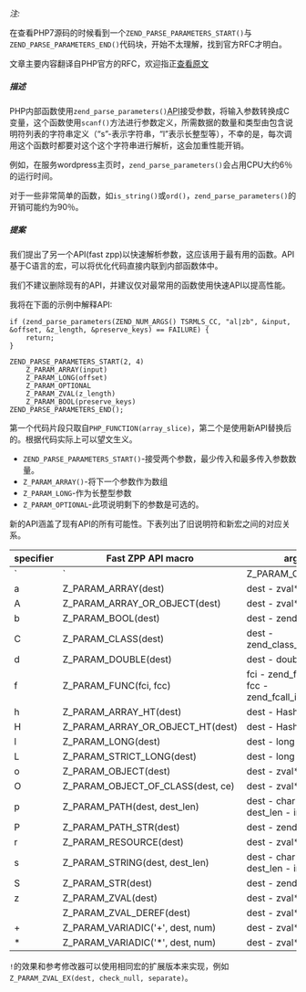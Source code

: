*注:*

在查看PHP7源码的时候看到一个`ZEND_PARSE_PARAMETERS_START()`与`ZEND_PARSE_PARAMETERS_END()`代码块，开始不太理解，找到官方RFC才明白。

文章主要内容翻译自PHP官方的RFC，欢迎指正[查看原文](https://wiki.php.net/rfc/fast_zpp)

##### 描述

PHP内部函数使用`zend_parse_parameters()`<abbr title="Application Programming Interface">API</abbr>接受参数，将输入参数转换成C变量，这个函数使用`scanf()`方法进行参数定义，所需数据的数量和类型由包含说明符列表的字符串定义（“s”-表示字符串，“l”表示长整型等），不幸的是，每次调用这个函数时都要对这个这个字符串进行解析，这会加重性能开销。

例如，在服务wordpress主页时，`zend_parse_parameters()`会占用CPU大约6％的运行时间。

对于一些非常简单的函数，如`is_string()`或`ord()`，`zend_parse_parameters()`的开销可能约为90％。

##### 提案

我们提出了另一个API(fast zpp)以快速解析参数，这应该用于最有用的函数。API基于C语言的宏，可以将优化代码直接内联到内部函数体中。

我们不建议删除现有的API，并建议仅对最常用的函数使用快速API以提高性能。

我将在下面的示例中解释API:
```
if (zend_parse_parameters(ZEND_NUM_ARGS() TSRMLS_CC, "al|zb", &input, &offset, &z_length, &preserve_keys) == FAILURE) {
	return;
}
```

```
ZEND_PARSE_PARAMETERS_START(2, 4)
	Z_PARAM_ARRAY(input)
	Z_PARAM_LONG(offset)
	Z_PARAM_OPTIONAL
	Z_PARAM_ZVAL(z_length)
	Z_PARAM_BOOL(preserve_keys)
ZEND_PARSE_PARAMETERS_END();
```

第一个代码片段只取自`PHP_FUNCTION(array_slice)`，第二个是使用新API替换后的。根据代码实际上可以望文生义。

* `ZEND_PARSE_PARAMETERS_START()`-接受两个参数，最少传入和最多传入参数数量。
* `Z_PARAM_ARRAY()`-将下一个参数作为数组
* `Z_PARAM_LONG`-作为长整型参数
* `Z_PARAM_OPTIONAL`-此项说明剩下的参数是可选的。

新的API涵盖了现有API的所有可能性。下表列出了旧说明符和新宏之间的对应关系。

|specifier|Fast ZPP API macro|args|
|---|---|---|
|`|`|Z_PARAM_OPTIONAL||
|a|Z_PARAM_ARRAY(dest)|dest - zval*|
|A|Z_PARAM_ARRAY_OR_OBJECT(dest)|dest - zval*|
|b|Z_PARAM_BOOL(dest)|dest - zend_bool|
|C|Z_PARAM_CLASS(dest)|dest - zend_class_entry*|
|d|Z_PARAM_DOUBLE(dest)|dest - double|
|f|Z_PARAM_FUNC(fci, fcc)|fci - zend_fcall_info, fcc - zend_fcall_info_cache|
|h|Z_PARAM_ARRAY_HT(dest)|dest - HashTable*|
|H|Z_PARAM_ARRAY_OR_OBJECT_HT(dest)|dest - HashTable*|
|l|Z_PARAM_LONG(dest)|dest - long|
|L|Z_PARAM_STRICT_LONG(dest)|dest - long|
|o|Z_PARAM_OBJECT(dest)|dest - zval*|
|O|Z_PARAM_OBJECT_OF_CLASS(dest, ce)|dest - zval*|
|p|Z_PARAM_PATH(dest, dest_len)|dest - char*, dest_len - int|
|P|Z_PARAM_PATH_STR(dest)|dest - zend_string*|
|r|Z_PARAM_RESOURCE(dest)|dest - zval*|
|s|Z_PARAM_STRING(dest, dest_len)|dest - char*, dest_len - int|
|S|Z_PARAM_STR(dest)|dest - zend_string*|
|z|Z_PARAM_ZVAL(dest)|dest - zval*|
| |Z_PARAM_ZVAL_DEREF(dest)|dest - zval*|
|+|Z_PARAM_VARIADIC('+', dest, num)|dest - zval*, num int|
|*|Z_PARAM_VARIADIC('*', dest, num)|dest - zval*, num int|

`!`的效果和参考修改器可以使用相同宏的扩展版本来实现，例如`Z_PARAM_ZVAL_EX(dest, check_null, separate)`。
